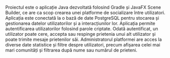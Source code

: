 Proiectul este o aplicație Java dezvoltată folosind Gradle și JavaFX Scene Builder, ce are ca scop crearea unei platforme de socializare între utilizatori. Aplicația este conectată la o bază de date PostgreSQL pentru stocarea și gestionarea datelor utilizatorilor și a interacțiunilor lor. Aplicația permite autentificarea utilizatorilor folosind parole criptate. Odată autentificat, un utilizator poate cere, accepta sau respinge prietenia unui alt utilizator și poate trimite mesaje prietenilor săi. Administratorul platformei are acces la diverse date statistice și filtre despre utilizatori, precum afișarea celei mai mari comunități și filtrarea după nume sau numărul de prieteni.
